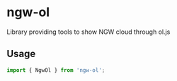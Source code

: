 # ngw-ol

Library providing tools to show NGW cloud through ol.js

## Usage

```js
import { NgwOl } from 'ngw-ol';


```
